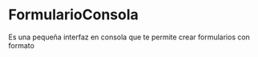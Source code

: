 # FormularioConsola
Es una pequeña interfaz en consola que te permite crear formularios con formato
